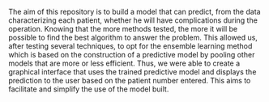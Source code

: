 The aim of this repository is to build a model that can predict, from the data characterizing each patient, whether he will have complications during the operation.
Knowing that the more methods tested, the more it will be possible to find the best algorithm to answer the problem. This allowed us, after testing several techniques, to opt for the ensemble learning method which is based on the construction of a predictive model by pooling other models that are more or less efficient. 
Thus, we were able to create a graphical interface that uses the trained predictive model and displays the prediction to the user based on the patient number entered. This aims to facilitate and simplify the use of the model built.

